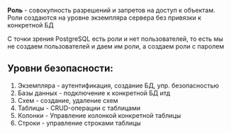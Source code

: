 **Роль** - совокупность разрешений и запретов на доступ к объектам. Роли создаются на уровне экземпляра сервера без привязки к конкретной БД

С точки зрения PostgreSQL есть роли и нет пользователей, то есть мы не создаем пользователей и даем им роли, а создаем роли с паролем

## Уровни безопасности:

1. Экземпляра - аутентификация, создание БД, упр. безопасностью
2. Базы данных - подключение к конкретной БД итд
3. Схем - создание, удаление схем
4. Таблицы - CRUD-операции с таблицами
5. Колонки - Управление колонкой конкретной таблицы
6. Строки - управление строками таблицы